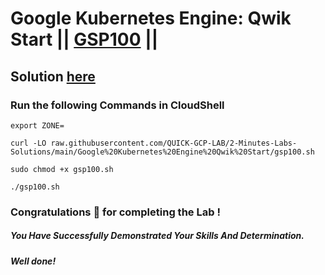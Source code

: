 # Google Kubernetes Engine: Qwik Start || [GSP100](https://www.cloudskillsboost.google/games/4867/labs/31862) ||

## Solution [here](https://youtu.be/JDvl1ZugYyY)

### Run the following Commands in CloudShell
```
export ZONE=
```
```
curl -LO raw.githubusercontent.com/QUICK-GCP-LAB/2-Minutes-Labs-Solutions/main/Google%20Kubernetes%20Engine%20Qwik%20Start/gsp100.sh

sudo chmod +x gsp100.sh

./gsp100.sh
```

### Congratulations 🎉 for completing the Lab !

##### *You Have Successfully Demonstrated Your Skills And Determination.*

#### *Well done!*

